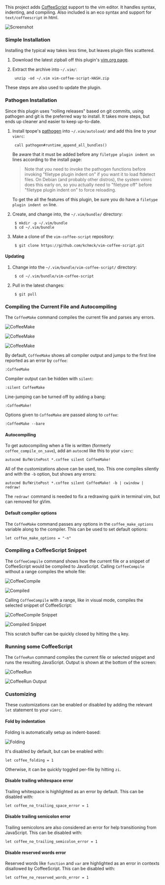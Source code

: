 This project adds [CoffeeScript] support to the vim editor. It handles syntax,
indenting, and compiling. Also included is an eco syntax and support for
`text/coffeescript` in html.

![Screenshot][screenshot]

[CoffeeScript]: http://coffeescript.org
[todo]: http://github.com/kchmck/vim-coffee-script/blob/master/todo.md
[screenshot]: http://i.imgur.com/xbto8.png

### Simple Installation

Installing the typical way takes less time, but leaves plugin files scattered.

1. Download the latest zipball off this plugin's [vim.org page][zipball].

2. Extract the archive into `~/.vim/`:

        unzip -od ~/.vim vim-coffee-script-HASH.zip

These steps are also used to update the plugin.

[zipball]: http://www.vim.org/scripts/script.php?script_id=3590

### Pathogen Installation

Since this plugin uses "rolling releases" based on git commits, using pathogen
and git is the preferred way to install. It takes more steps, but ends up
cleaner and easier to keep up-to-date.

1. Install tpope's [pathogen] into `~/.vim/autoload/` and add this line to your
   `vimrc`:

        call pathogen#runtime_append_all_bundles()

    Be aware that it must be added before any `filetype plugin indent on`
    lines according to the install page:

    > Note that you need to invoke the pathogen functions before invoking
    > "filetype plugin indent on" if you want it to load ftdetect files. On
    > Debian (and probably other distros), the system vimrc does this early on,
    > so you actually need to "filetype off" before "filetype plugin indent on"
    > to force reloading.

    To get the all the features of this plugin, be sure you do have a `filetype
    plugin indent on` line.

[pathogen]: http://www.vim.org/scripts/script.php?script_id=2332

2. Create, and change into, the `~/.vim/bundle/` directory:

        $ mkdir -p ~/.vim/bundle
        $ cd ~/.vim/bundle

3. Make a clone of the `vim-coffee-script` repository:

        $ git clone https://github.com/kchmck/vim-coffee-script.git

#### Updating

1. Change into the `~/.vim/bundle/vim-coffee-script/` directory:

        $ cd ~/.vim/bundle/vim-coffee-script

2. Pull in the latest changes:

        $ git pull

### Compiling the Current File and Autocompiling

The `CoffeeMake` command compiles the current file and parses any errors.

  ![CoffeeMake](http://i.imgur.com/vz10U.png)

  ![CoffeeMake](http://i.imgur.com/2vPNl.png)

  ![CoffeeMake](http://i.imgur.com/Dq3dj.png)

By default, `CoffeeMake` shows all compiler output and jumps to the first line
reported as an error by `coffee`:

    :CoffeeMake

Compiler output can be hidden with `silent`:

    :silent CoffeeMake

Line-jumping can be turned off by adding a bang:

    :CoffeeMake!

Options given to `CoffeeMake` are passed along to `coffee`:

    :CoffeeMake --bare

#### Autocompiling

To get autocompiling when a file is written (formerly `coffee_compile_on_save`),
add an `autocmd` like this to your `vimrc`:

    autocmd BufWritePost *.coffee silent CoffeeMake!

All of the customizations above can be used, too. This one compiles silently
and with the `-b` option, but shows any errors:

    autocmd BufWritePost *.coffee silent CoffeeMake! -b | cwindow | redraw!

The `redraw!` command is needed to fix a redrawing quirk in terminal vim, but
can removed for gVim.

#### Default compiler options

The `CoffeeMake` command passes any options in the `coffee_make_options`
variable along to the compiler. This can be used to set default options:

    let coffee_make_options = "-n"

### Compiling a CoffeeScript Snippet

The `CoffeeCompile` command shows how the current file or a snippet of
CoffeeScript would be compiled to JavaScript. Calling `CoffeeCompile` without a
range compiles the whole file:

  ![CoffeeCompile](http://i.imgur.com/gvgGi.png)

  ![Compiled](http://i.imgur.com/F18Vt.png)

Calling `CoffeeCompile` with a range, like in visual mode, compiles the selected
snippet of CoffeeScript:

  ![CoffeeCompile Snippet](http://i.imgur.com/yMJLd.png)

  ![Compiled Snippet](http://i.imgur.com/G0oJi.png)

This scratch buffer can be quickly closed by hitting the `q` key.

### Running some CoffeeScript

The `CoffeeRun` command compiles the current file or selected snippet and runs
the resulting JavaScript. Output is shown at the bottom of the screen:

  ![CoffeeRun](http://i.imgur.com/K32n7.png)

  ![CoffeeRun Output](http://i.imgur.com/4f9Xz.png)

### Customizing

These customizations can be enabled or disabled by adding the relevant `let`
statement to your `vimrc`.

#### Fold by indentation

Folding is automatically setup as indent-based:

  ![Folding](http://i.imgur.com/Cq9JA.png)

It's disabled by default, but can be enabled with:

    let coffee_folding = 1

Otherwise, it can be quickly toggled per-file by hitting `zi`.

#### Disable trailing whitespace error

Trailing whitespace is highlighted as an error by default. This can be disabled
with:

    let coffee_no_trailing_space_error = 1

#### Disable trailing semicolon error

Trailing semicolons are also considered an error for help transitioning from
JavaScript. This can be disabled with:

    let coffee_no_trailing_semicolon_error = 1

#### Disable reserved words error

Reserved words like `function` and `var` are highlighted as an error in contexts
disallowed by CoffeeScript. This can be disabled with:

    let coffee_no_reserved_words_error = 1
